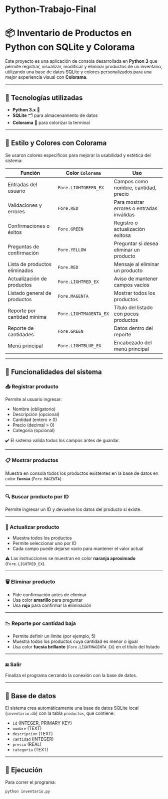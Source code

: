 # Python-Trabajo-Final

# 📦 Inventario de Productos en Python con SQLite y Colorama

Este proyecto es una aplicación de consola desarrollada en **Python 3** que permite registrar, visualizar, modificar y eliminar productos de un inventario, utilizando una base de datos SQLite y colores personalizados para una mejor experiencia visual con **Colorama**.

---

## 🧰 Tecnologías utilizadas

- **Python 3.x** 🐍
- **SQLite** 🗂️ para almacenamiento de datos
- **Colorama** 🎨 para colorizar la terminal

---

## 🎨 Estilo y Colores con Colorama

Se usaron colores específicos para mejorar la usabilidad y estética del sistema:

| Función                           | Color `Colorama`             | Uso                                   |
|----------------------------------|------------------------------|----------------------------------------|
| Entradas del usuario             | `Fore.LIGHTGREEN_EX`         | Campos como nombre, cantidad, precio   |
| Validaciones y errores           | `Fore.RED`                   | Para mostrar errores o entradas inválidas |
| Confirmaciones o éxitos          | `Fore.GREEN`                 | Registro o actualización exitosa       |
| Preguntas de confirmación        | `Fore.YELLOW`                | Preguntar si desea eliminar un producto |
| Lista de productos eliminados    | `Fore.RED`                   | Mensaje al eliminar un producto        |
| Actualización de productos       | `Fore.LIGHTRED_EX`           | Aviso de mantener campos vacíos        |
| Listado general de productos     | `Fore.MAGENTA`               | Mostrar todos los productos            |
| Reporte por cantidad mínima      | `Fore.LIGHTMAGENTA_EX`       | Título del listado con pocos productos |
| Reporte de cantidades            | `Fore.GREEN`                 | Datos dentro del reporte               |
| Menú principal                   | `Fore.LIGHTBLUE_EX`          | Encabezado del menú principal          |

---

## 🔧 Funcionalidades del sistema

### 📥 Registrar producto
Permite al usuario ingresar:
- Nombre (obligatorio)
- Descripción (opcional)
- Cantidad (entero ≥ 0)
- Precio (decimal > 0)
- Categoría (opcional)

✔️ El sistema valida todos los campos antes de guardar.

---

### 📋 Mostrar productos
Muestra en consola todos los productos existentes en la base de datos en color **fucsia** (`Fore.MAGENTA`).

---

### 🔍 Buscar producto por ID
Permite ingresar un ID y devuelve los datos del producto si existe.

---

### 📝 Actualizar producto
- Muestra todos los productos
- Permite seleccionar uno por ID
- Cada campo puede dejarse vacío para mantener el valor actual

⚠️ Las instrucciones se muestran en color **naranja aproximado** (`Fore.LIGHTRED_EX`).

---

### 🗑️ Eliminar producto
- Pide confirmación antes de eliminar
- Usa color **amarillo** para preguntar
- Usa **rojo** para confirmar la eliminación

---

### 📉 Reporte por cantidad baja
- Permite definir un límite (por ejemplo, 5)
- Muestra todos los productos cuya cantidad es menor o igual
- Usa color **fucsia brillante** (`Fore.LIGHTMAGENTA_EX`) en el título del listado

---

### 🔚 Salir
Finaliza el programa cerrando la conexión con la base de datos.

---

## 💽 Base de datos

El sistema crea automáticamente una base de datos SQLite local (`inventario.db`) con la tabla `productos`, que contiene:

- `id` (INTEGER, PRIMARY KEY)
- `nombre` (TEXT)
- `descripcion` (TEXT)
- `cantidad` (INTEGER)
- `precio` (REAL)
- `categoria` (TEXT)

---

## 🚀 Ejecución

Para correr el programa:

```bash
python inventario.py

